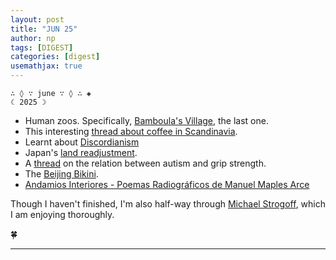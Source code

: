 ```yaml
---
layout: post
title: "JUN 25"
author: np
tags: [DIGEST]
categories: [digest]
usemathjax: true
---
```


```
∴ ◊ ∵ june ∵ ◊ ∴ ◈
☾ 2025 ☽
```

- Human zoos. Specifically, [Bamboula's Village](https://en.m.wikipedia.org/wiki/Bamboula%27s_Village), the last one.
- This interesting [thread about coffee in Scandinavia](https://x.com/cremieuxrecueil/status/1817600885809135713).
- Learnt about [Discordianism](https://en.wikipedia.org/wiki/Discordianism)
- Japan's [land readjustment](https://worksinprogress.co/issue/how-to-redraw-a-city/).
- A [thread](https://x.com/crimkadid/status/1312567390148931587) on the relation between autism and grip strength.
- The [Beijing Bikini](https://en.m.wikipedia.org/wiki/Beijing_bikini).
- [Andamios Interiores - Poemas Radiográficos de Manuel Maples Arce](https://ia904509.us.archive.org/31/items/3694524/3694524.pdf)

Though I haven't finished, I'm also half-way through [Michael Strogoff](https://en.wikipedia.org/wiki/Michael_Strogoff), which I am enjoying thoroughly.

🍀

---
